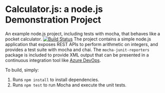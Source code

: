 Calculator.js: a node.js Demonstration Project
==============================================
An example node.js project, including tests with mocha, that behaves like
a pocket calculator.
[![Build Status](https://dev.azure.com/makeshm0974/Integrating%20External%20Source%20Control%20with%20Azure%20Pipelines1/_apis/build/status/makesh29.calculator?branchName=master)](https://dev.azure.com/makeshm0974/Integrating%20External%20Source%20Control%20with%20Azure%20Pipelines1/_build/latest?definitionId=7&branchName=master)
The project contains a simple node.js application that exposes REST APIs
to perform arithmetic on integers, and provides a test suite with mocha
and chai.  The `mocha-junit-reporters` package is included to provide XML
output that can be presented in a continuous integration tool like
[Azure DevOps](https://azure.com/devops).

To build, simply:

1. Runs `npm install` to install dependencies.
2. Runs `npm test` to run Mocha and execute the unit tests.

